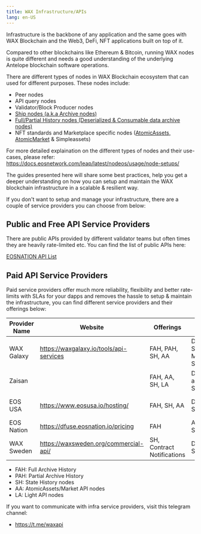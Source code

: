 ```yaml
---
title: WAX Infrastructure/APIs
lang: en-US
---
```


Infrastructure is the backbone of any application and the same goes with WAX Blockchain and the Web3, DeFi, NFT applications built on top of it.

Compared to other blockchains like Ethereum & Bitcoin, running WAX nodes is quite different and needs a good understanding of the underlying Antelope blockchain software operations.

There are different types of nodes in WAX Blockchain ecosystem that can used for different purposes. These nodes include:

- Peer nodes
- API query nodes
- Validator/Block Producer nodes
- [Ship nodes (a.k.a Archive nodes)](/en/wax-infrastructure/api-archive-guide)
- [Full/Partial History nodes (Deserialized & Consumable data archive nodes)](/en/wax-infrastructure/hyperion-guide)
- NFT standards and Marketplace specific nodes ([AtomicAssets, AtomicMarket](/en/wax-infrastructure/atomic-api-guide) & Simpleassets)

For more detailed explaination on the different types of nodes and their use-cases, please refer: https://docs.eosnetwork.com/leap/latest/nodeos/usage/node-setups/

The guides presented here will share some best practices, help you get a deeper understanding on how you can setup and maintain the WAX blockchain infrastructure in a scalable & resilient way.

If you don't want to setup and manage your infrastructure, there are a couple of service providers you can choose from below:

## Public and Free API Service Providers

There are public APIs provided by different validator teams but often times they are heavily rate-limited etc. You can find the list of public APIs here:

[EOSNATION API List](https://validate.eosnation.io/wax/reports/endpoints.html)

## Paid API Service Providers

Paid service providers offer much more reliability, flexibility and better rate-limits with SLAs for your dapps and removes the hassle to setup & maintain the infrastructure, you can find different service providers and their offerings below:

| Provider Name | Website                                 | Offerings                  | Offerings Type                               | Contact Information                                                  |
| ------------- | --------------------------------------- | -------------------------- | -------------------------------------------- | -------------------------------------------------------------------- |
| WAX Galaxy    | https://waxgalaxy.io/tools/api-services | FAH, PAH, SH, AA           | Dedicated Servers, API Metered Subscriptions | contact@waxgalaxy.io, Telegram ID: @sukeshtedla                      |
| Zaisan        |                                         | FAH, AA, SH, LA            | Dedicated and Shared Servers                 | Telegram ID: @dumplings_5                                            |
| EOS USA       | https://www.eosusa.io/hosting/          | FAH, SH, AA                | Dedicated Servers                            | https://www.eosusa.io/hosting/, Telegram ID: @EOSUSA_Michael         |
| EOS Nation    | https://dfuse.eosnation.io/pricing      | FAH                        | API Metered Subscriptions                    | [info@eosnation.io](mailto:info@eosnation.io), Telegram ID: @mdarwin |
| WAX Sweden    | https://waxsweden.org/commercial-api/   | SH, Contract Notifications | Dedicated Servers                            | https://t.me/eossweden                                               |

- FAH: Full Archive History
- PAH: Partial Archive History
- SH: State History nodes
- AA: AtomicAssets/Market API nodes
- LA: Light API nodes

If you want to communicate with infra service providers, visit this telegram channel:

- https://t.me/waxapi
